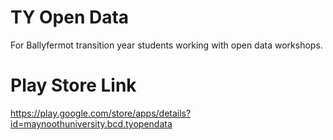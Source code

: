 # TY Open Data
For Ballyfermot transition year students working with open data workshops.

# Play Store Link
https://play.google.com/store/apps/details?id=maynoothuniversity.bcd.tyopendata
